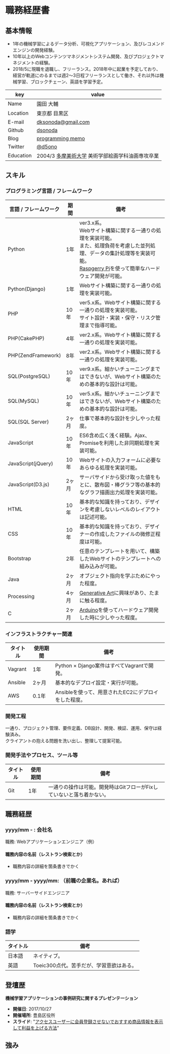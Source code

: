 # 職務経歴書

## 基本情報
- 1年の機械学習によるデータ分析、可視化アプリケーション、及びレコメンドエンジンの開発経験。  
- 10年以上のWebコンテンツマネジメントシステム開発、及びプロジェクトマネジメントの経験。  
- 2018/5に現職を退職し、フリーランス。2018年中に起業を予定しており、経営が軌道にのるまでは週2〜3日程フリーランスとして働き、それ以外は機械学習、ブロックチェーン、英語を学習予定。

|key|value|
|---|-----|
|Name|園田 大輔|
|Location|東京都 目黒区|
|E-mail|dksonoda@gmail.com|
|Github|[dsonoda](https://github.com/dsonoda)|
|Blog|[programming memo](http://d5ono.hatenablog.com)|
|Twitter|[@d5ono](https://twitter.com/d5ono)|
|Education|2004/3 [多摩美術大学](http://www.tamabi.ac.jp/index_j.htm) 美術学部絵画学科油画専攻卒業|

## <a name="skill">スキル
### プログラミング言語 / フレームワーク
| 言語 / フレームワーク | 期間 | 備考 |
|---|---|---|
|Python|1年|ver3.x系。<br>Webサイト構築に関する一通りの処理を実装可能。<br>また、処理負荷を考慮した並列処理、データの集計処理等を実装可能。<br>[Raspgerry Pi](https://www.raspberrypi.org/)を使って簡単なハードウェア開発が可能。|
|Python(Django)|1年|Webサイト構築に関する一通りの処理を実装可能。|
|PHP|10年|ver5.x系。Webサイト構築に関する一通りの処理を実装可能。<br>サイト設計・実装・保守・リスク管理まで指導可能。|
|PHP(CakePHP)|4年|ver2.x系。Webサイト構築に関する一通りの処理を実装可能。|
|PHP(ZendFramework)|8年|ver2.x系。Webサイト構築に関する一通りの処理を実装可能。|
|SQL(PostgreSQL)|10年|ver9.x系。細かいチューニングまではできないが、Webサイト構築のための基本的な設計は可能。|
|SQL(MySQL)|10年|ver5.x系。細かいチューニングまではできないが、Webサイト構築のための基本的な設計は可能。|
|SQL(SQL Server)|2ヶ月|仕事で基本的な設計を少しやった程度。|
|JavaScript|10年|ES6含め広く浅く経験。Ajax、Promiseを利用した非同期処理を実装可能。|
|JavaScript(jQuery)|10年|Webサイトの入力フォームに必要なあらゆる処理を実装可能。|
|JavaScript(D3.js)|2ヶ月|サーバサイドから受け取った値をもとに、散布図・棒グラフ等の基本的なグラフ描画出力処理を実装可能。|
|HTML|10年|基本的な知識を持っており、デザインを考慮しないレベルのレイアウトは記述可能。|
|CSS|10年|基本的な知識を持っており、デザイナーの作成したファイルの微修正程度は可能。|
|Bootstrap|2年|任意のテンプレートを用いて、構築したWebサイトのテンプレートへの組み込みが可能。|
|Java|2ヶ月|オブジェクト指向を学ぶためにやった程度。|
|Processing|4ヶ月|[Generative Art](https://processing.org/)に興味があり、たまに触る程度。|
|C|2ヶ月|[Arduino](https://www.arduino.cc/)を使ってハードウェア開発した時に少しやった程度。|

### インフラストラクチャー関連
| タイトル | 使用期間 | 備考 |
|---|---|---|
|Vagrant|1年|Python × Django案件はすべてVagrantで開発。|
|Ansible|2ヶ月|基本的なデプロイ設定・実行が可能。|
|AWS|0.1年|Ansibleを使って、用意されたEC2にデプロイをした程度。|

### 開発工程
一通り、プロジェクト管理、要件定義、DB設計、開発、検証、運用、保守は経験済み。  
クライアントの抱える問題を洗い出し、整理して提案可能。  

### 開発手法やプロセス、ツール等
| タイトル | 使用期間 | 備考 |
|---|---|---|
|Git|1年|一通りの操作は可能。開発時はGitフローがFixしていないと落ち着かない。|

## 職務経歴

### yyyy/mm - : 会社名

職務: Webアプリケーションエンジニア（例）

#### 職務内容の名前（レストラン検索とか）

- 職務内容の詳細を箇条書きでかく

### yyyy/mm - yyyy/mm: （前職の企業名。あれば）

職務: サーバーサイドエンジニア

#### 職務内容の名前（レストラン検索とか）

- 職務内容の詳細を箇条書きでかく

### 語学
| タイトル | 備考 |
|---|---|
|日本語|ネイティブ。|
|英語|Toeic300点代。苦手だが、学習意欲はある。|

## 登壇歴
**機械学習アプリケーションの事例研究に関するプレゼンテーション**  
* **開催日**: 2017/10/27
* **開催場所**: 豊島区役所
* **スライド**: "[アクセスユーザーに会員登録させないでおすすめ商品情報を表示して利益を上げる方法](https://github.com/dsonoda/Curriculum-Vitae/blob/master/docs/slides/20171027.pdf)"

## 強み
